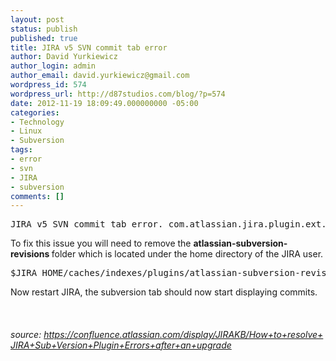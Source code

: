 ```yaml
---
layout: post
status: publish
published: true
title: JIRA v5 SVN commit tab error
author: David Yurkiewicz
author_login: admin
author_email: david.yurkiewicz@gmail.com
wordpress_id: 574
wordpress_url: http://d87studios.com/blog/?p=574
date: 2012-11-19 18:09:49.000000000 -05:00
categories:
- Technology
- Linux
- Subversion
tags:
- error
- svn
- JIRA
- subversion
comments: []
---
```

<pre>JIRA v5 SVN commit tab error. com.atlassian.jira.plugin.ext.subversion:subversion-commits-tabpanel</pre>


To fix this issue you will need to remove the <strong>atlassian-subversion-revisions </strong>folder which is located under the home directory of the JIRA user.
<pre>$JIRA_HOME/caches/indexes/plugins/atlassian-subversion-revisions/</pre>
Now restart JIRA, the subversion tab should now start displaying commits.

&nbsp;
<h6>source: <a href="https://confluence.atlassian.com/display/JIRAKB/How+to+resolve+JIRA+Sub+Version+Plugin+Errors+after+an+upgrade">https://confluence.atlassian.com/display/JIRAKB/How+to+resolve+JIRA+Sub+Version+Plugin+Errors+after+an+upgrade</a></h6>
